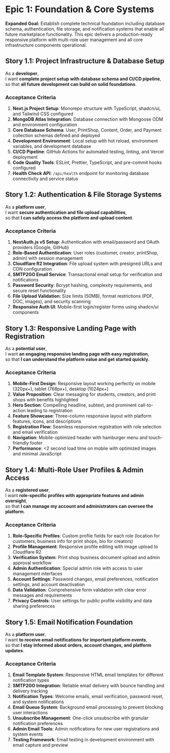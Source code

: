 # Epic 1: Foundation & Core Systems

**Expanded Goal:** Establish complete technical foundation including database schema, authentication, file storage, and notification systems that enable all future marketplace functionality. This epic delivers a production-ready responsive platform with multi-role user management and all core infrastructure components operational.

## Story 1.1: Project Infrastructure & Database Setup

As a **developer**,  
I want **complete project setup with database schema and CI/CD pipeline**,  
so that **all future development can build on solid foundations**.

### Acceptance Criteria

1. **Next.js Project Setup**: Monorepo structure with TypeScript, shadcn/ui, and Tailwind CSS configured
2. **MongoDB Atlas Integration**: Database connection with Mongoose ODM and environment configuration
3. **Core Database Schema**: User, PrintShop, Content, Order, and Payment collection schemas defined and deployed
4. **Development Environment**: Local setup with hot reload, environment variables, and development database
5. **CI/CD Pipeline**: GitHub Actions for automated testing, linting, and Vercel deployment
6. **Code Quality Tools**: ESLint, Prettier, TypeScript, and pre-commit hooks configured
7. **Health Check API**: `/api/health` endpoint for monitoring database connectivity and service status

## Story 1.2: Authentication & File Storage Systems

As a **platform user**,  
I want **secure authentication and file upload capabilities**,  
so that **I can safely access the platform and upload content**.

### Acceptance Criteria

1. **NextAuth.js v5 Setup**: Authentication with email/password and OAuth providers (Google, GitHub)
2. **Role-Based Authentication**: User roles (customer, creator, printShop, admin) with session management
3. **Cloudflare R2 Integration**: File upload system with presigned URLs and CDN configuration
4. **SMTP2GO Email Service**: Transactional email setup for verification and notifications
5. **Password Security**: Bcrypt hashing, complexity requirements, and secure reset functionality
6. **File Upload Validation**: Size limits (50MB), format restrictions (PDF, DOC, images), and security scanning
7. **Responsive Auth UI**: Mobile-first login/register forms using shadcn/ui components

## Story 1.3: Responsive Landing Page with Registration

As a **potential user**,  
I want **an engaging responsive landing page with easy registration**,  
so that **I can understand the platform value and get started quickly**.

### Acceptance Criteria

1. **Mobile-First Design**: Responsive layout working perfectly on mobile (320px+), tablet (768px+), desktop (1024px+)
2. **Value Proposition**: Clear messaging for students, creators, and print shops with benefits highlighted
3. **Hero Section**: Compelling headline, subtext, and prominent call-to-action leading to registration
4. **Feature Showcase**: Three-column responsive layout with platform features, icons, and descriptions
5. **Registration Flow**: Seamless responsive registration with role selection and email verification
6. **Navigation**: Mobile-optimized header with hamburger menu and touch-friendly footer
7. **Performance**: <2 second load time on mobile with optimized images and minimal JavaScript

## Story 1.4: Multi-Role User Profiles & Admin Access

As a **registered user**,  
I want **role-specific profiles with appropriate features and admin oversight**,  
so that **I can manage my account and administrators can oversee the platform**.

### Acceptance Criteria

1. **Role-Specific Profiles**: Custom profile fields for each role (location for customers, business info for print shops, bio for creators)
2. **Profile Management**: Responsive profile editing with image upload to Cloudflare R2
3. **Verification System**: Print shop business document upload and admin approval workflow
4. **Admin Authentication**: Special admin role with access to user management interfaces
5. **Account Settings**: Password changes, email preferences, notification settings, and account deactivation
6. **Data Validation**: Comprehensive form validation with clear error messages and requirements
7. **Privacy Controls**: User settings for public profile visibility and data sharing preferences

## Story 1.5: Email Notification Foundation

As a **platform user**,  
I want **to receive email notifications for important platform events**,  
so that **I stay informed about orders, account changes, and platform updates**.

### Acceptance Criteria

1. **Email Template System**: Responsive HTML email templates for different notification types
2. **SMTP2GO Integration**: Reliable email delivery with bounce handling and delivery tracking
3. **Notification Types**: Welcome emails, email verification, password reset, and system notifications
4. **Email Queue System**: Background email processing to prevent blocking user interactions
5. **Unsubscribe Management**: One-click unsubscribe with granular notification preferences
6. **Admin Email Tools**: Admin notifications for new user registrations and system events
7. **Testing Framework**: Email testing in development environment with email capture and preview

